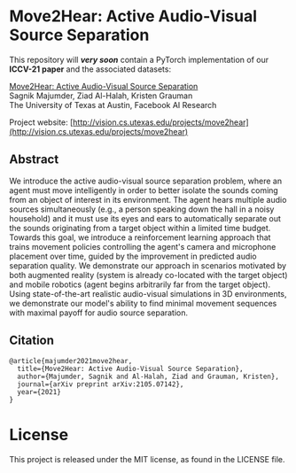# Move2Hear: Active Audio-Visual Source Separation
This repository will ***very soon*** contain a PyTorch implementation of our **ICCV-21 paper** and the associated datasets: 

[Move2Hear: Active Audio-Visual Source Separation](http://vision.cs.utexas.edu/projects/move2hear)<br />
Sagnik Majumder, Ziad Al-Halah, Kristen Grauman<br />
The University of Texas at Austin, Facebook AI Research

Project website: [http://vision.cs.utexas.edu/projects/move2hear](http://vision.cs.utexas.edu/projects/move2hear)

## Abstract
We introduce the active audio-visual source separation problem, where an agent must move intelligently in order to better isolate the sounds coming from an object of interest in its environment. The agent hears multiple audio sources simultaneously (e.g., a person speaking down the hall in a noisy household) and it must use its eyes and ears to automatically separate out the sounds originating from a target object within a limited time budget. Towards this goal, we introduce a reinforcement learning approach that trains movement policies controlling the agent's camera and microphone placement over time, guided by the improvement in predicted audio separation quality. We demonstrate our approach in scenarios motivated by both augmented reality (system is already co-located with the target object) and mobile robotics (agent begins arbitrarily far from the target object). Using state-of-the-art realistic audio-visual simulations in 3D environments, we demonstrate our model's ability to find minimal movement sequences with maximal payoff for audio source separation.

## Citation
```
@article{majumder2021move2hear,
  title={Move2Hear: Active Audio-Visual Source Separation},
  author={Majumder, Sagnik and Al-Halah, Ziad and Grauman, Kristen},
  journal={arXiv preprint arXiv:2105.07142},
  year={2021}
}
```

# License
This project is released under the MIT license, as found in the LICENSE file.
